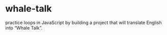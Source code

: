 # whale-talk
practice loops in JavaScript by building a project that will translate English into “Whale Talk”.
